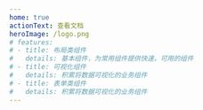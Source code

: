 ```yaml
---
home: true
actionText: 查看文档
heroImage: /logo.png
# features:
# - title: 布局类组件
#   details: 基本组件，为常用组件提供快速，可用的组件
# - title: 可视化组件
#   details: 积累将数据可视化的业务组件
# - title: 表单类组件
#   details: 积累将数据可视化的业务组件
---
```

